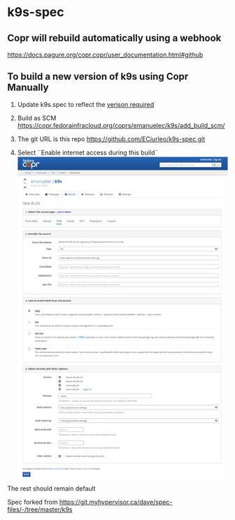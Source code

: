 # k9s-spec

## Copr will rebuild automatically using a webhook
https://docs.pagure.org/copr.copr/user_documentation.html#github 

## To build a new version of k9s using Copr Manually

1. Update k9s.spec to reflect the [verison required](https://github.com/derailed/k9s/releases)

2. Build as SCM
https://copr.fedorainfracloud.org/coprs/emanuelec/k9s/add_build_scm/

3. The git URL is this repo 
https://github.com/ECiurleo/k9s-spec.git

4. Select ¨Enable internet access during this build¨
![Screenshot of Copr Build screen with correct settings](images/screenshot.png)

The rest should remain default


Spec forked from 
https://git.myhypervisor.ca/dave/spec-files/-/tree/master/k9s
